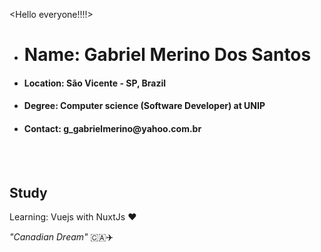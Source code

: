 <Hello everyone!!!!>
<br>

- <h1>Name: Gabriel Merino Dos Santos</h1>
- <h4>Location: São Vicente - SP, Brazil</h4>
- <h4>Degree: Computer science (Software Developer) at UNIP</h4>
- <h4>Contact: g_gabrielmerino@yahoo.com.br</h4>

<br><br>

## Study

<p>Learning: Vuejs with NuxtJs ❤️</p>





<cite>"Canadian Dream"</cite>	 :canada::airplane: 
